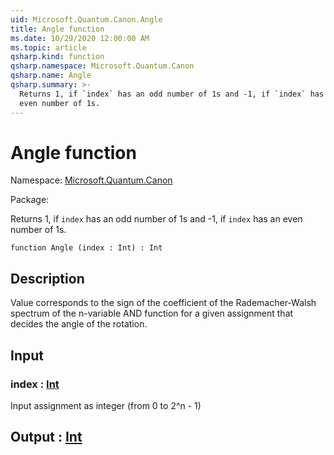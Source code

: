```yaml
---
uid: Microsoft.Quantum.Canon.Angle
title: Angle function
ms.date: 10/29/2020 12:00:00 AM
ms.topic: article
qsharp.kind: function
qsharp.namespace: Microsoft.Quantum.Canon
qsharp.name: Angle
qsharp.summary: >-
  Returns 1, if `index` has an odd number of 1s and -1, if `index` has an
  even number of 1s.
---
```


# Angle function

Namespace: [Microsoft.Quantum.Canon](xref:Microsoft.Quantum.Canon)

Package: [](https://nuget.org/packages/)


Returns 1, if `index` has an odd number of 1s and -1, if `index` has aneven number of 1s.

```qsharp
function Angle (index : Int) : Int
```


## Description

Value corresponds to the sign of the coefficient of the Rademacher-Walshspectrum of the n-variable AND function for a given assignment thatdecides the angle of the rotation.

## Input

### index : [Int](xref:microsoft.quantum.lang-ref.int)

Input assignment as integer (from 0 to 2^n - 1)



## Output : [Int](xref:microsoft.quantum.lang-ref.int)


